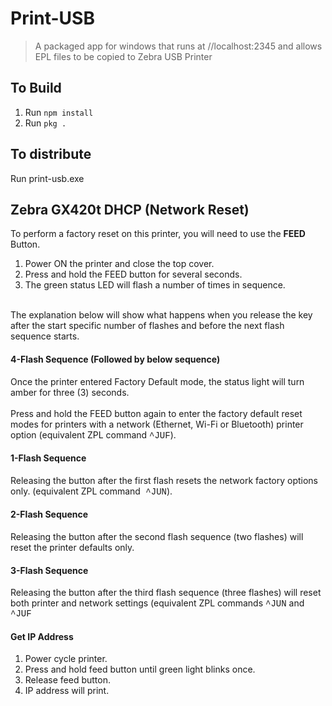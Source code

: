 # Print-USB

> A packaged app for windows that runs at //localhost:2345 and allows EPL files to be copied to Zebra USB Printer

## To Build

1. Run `npm install`
2. Run `pkg .`

## To distribute
Run print-usb.exe

## Zebra GX420t DHCP (Network Reset)

<div class="iframe-container" data-aura-rendered-by="80:140;a"><div class="slds-p-vertical_x-small slds-size_12-of-12" data-aura-rendered-by="84:140;a"><lightning-formatted-rich-text class="p slds-rich-text-editor__output" data-data-rendering-service-uid="96" data-aura-rendered-by="82:140;a"><span part="formatted-rich-text">To perform a factory reset on this printer, you will need to use the <b>FEED </b>Button.
<ol><li>Power ON the printer and close the top cover.</li><li>Press and hold the FEED button for several seconds.</li><li>The green status LED will flash a number of times in sequence.</li></ol>
<br>The explanation below will show what happens when you release the key after the start specific number of flashes and before the next flash sequence starts.

#### 4-Flash Sequence (Followed by below sequence)

Once the printer entered Factory Default mode, the status light will turn amber for three (3) seconds.<br><br>Press and hold the FEED button again to enter the factory default reset modes for printers with a network (Ethernet, Wi-Fi or Bluetooth) printer option (equivalent ZPL command <span style="font-family: Courier New,Courier,monospace;">^JUF</span>).

#### 1-Flash Sequence
Releasing the button after the first flash resets the network factory options only. (equivalent ZPL command<span style="font-family: Courier New,Courier,monospace;"> ^JUN</span>).

#### 2-Flash Sequence
Releasing the button after the second flash sequence (two flashes) will reset the printer defaults only.
#### 3-Flash Sequence
Releasing the button after the third flash sequence (three flashes) will reset both printer and network settings (equivalent ZPL commands <span style="font-family: Courier New,Courier,monospace;">^JUN</span> and <span style="font-family: Courier New,Courier,monospace;">^JUF</span></span></lightning-formatted-rich-text></div>

#### Get IP Address
1. Power cycle printer.
2. Press and hold feed button until green light blinks once.
3. Release feed button.
4. IP address will print.
